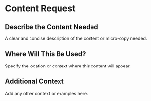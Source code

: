 <!-- summary: Template for content or micro-copy requests -->

# Content Request

## Describe the Content Needed
A clear and concise description of the content or micro-copy needed.

## Where Will This Be Used?
Specify the location or context where this content will appear.

## Additional Context
Add any other context or examples here.
